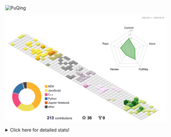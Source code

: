 ![PuQing](https://user-images.githubusercontent.com/27223114/171565019-9a56fae6-b08b-421f-99db-7e830da42371.png)

![](./profile-3d-contrib/profile-season-animate.svg)

<details>
<summary>Click here for detailed stats!</summary>

<!--START_SECTION:waka-->
![Lines of code](https://img.shields.io/badge/From%20Hello%20World%20I%27ve%20Written-795.2%20thousand%20lines%20of%20code-blue)

**🐱 My GitHub Data** 

> 📦 256.2 kB Used in GitHub's Storage 
 > 
> 🏆 164 Contributions in the Year 2023
 > 
> 🚫 Not Opted to Hire
 > 
> 📜 31 Public Repositories 
 > 
> 🔑 27 Private Repositories 
 > 
**I'm an Early 🐤** 

```text
🌞 Morning                409 commits         ████░░░░░░░░░░░░░░░░░░░░░   14.20 % 
🌆 Daytime                1417 commits        ████████████░░░░░░░░░░░░░   49.20 % 
🌃 Evening                267 commits         ██░░░░░░░░░░░░░░░░░░░░░░░   09.27 % 
🌙 Night                  787 commits         ███████░░░░░░░░░░░░░░░░░░   27.33 % 
```


📊 **This Week I Spent My Time On** 

```text
💬 Programming Languages: 
Markdown                 7 hrs 40 mins       █████████████████████░░░░   84.63 % 
Jupyter Notebook         1 hr 15 mins        ███░░░░░░░░░░░░░░░░░░░░░░   13.89 % 
Python                   4 mins              ░░░░░░░░░░░░░░░░░░░░░░░░░   00.79 % 
CSV                      2 mins              ░░░░░░░░░░░░░░░░░░░░░░░░░   00.45 % 
Other                    1 min               ░░░░░░░░░░░░░░░░░░░░░░░░░   00.24 % 

🔥 Editors: 
Obsidian                 7 hrs 40 mins       █████████████████████░░░░   84.63 % 
VS Code                  1 hr 23 mins        ████░░░░░░░░░░░░░░░░░░░░░   15.37 % 

💻 Operating System: 
Windows                  7 hrs 40 mins       █████████████████████░░░░   84.63 % 
WSL                      1 hr 23 mins        ████░░░░░░░░░░░░░░░░░░░░░   15.37 % 
```


<!--END_SECTION:waka-->
</details>
